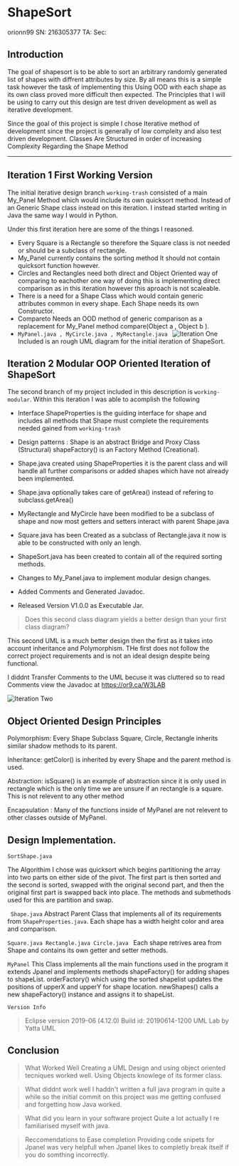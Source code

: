 # ShapeSort
orionn99
SN: 216305377
TA: 
Sec:  

## Introduction
The goal of shapesort is to be able to sort an arbitrary randomly generated list of shapes with diffrent attributes by size. By all means this is a simple task however the task of implementing this Using OOD with each shape as its own class proved more difficult then expected.
The Principles that I will be using to carry out this design are test driven development as well as iterative development. 

Since the goal of this project is simple I chose Iterative method of development since the project is generally of low compleity and also test driven development.
Classes Are Structured in order of increasing Complexity Regarding the Shape Method 

----
##  Iteration 1  First Working Version
The initial iterative design  branch ``` working-trash ``` consisted of a main My_Panel Method which would include its own quicksort method. Instead of an Generic Shape class instead on this iteration. I instead started writing in Java the same way I would in Python. 

Under this first iteration here are some of the things I reasoned.

- Every Square is a Rectangle so therefore the Square class is not needed or should be a subclass of rectangle. 
- My_Panel currently contains the sorting method It should not contain quicksort function however.
- Circles and Rectangles need both direct and Object Oriented way of comparing to eachother one way of doing this is implementing direct comparison as in this iteration however this aproach is not scaleable.
- There is a need for a Shape Class which would contain generic attributes common in every shape. Each Shape needs its own Constructor.
- Compareto Needs an OOD method of generic comparison as a replacement for My_Panel method compare(Object a , Object b ).
-  ```MyPanel.java , MyCircle.java , MyRectangle.java ```
![Iteration One ](https://or9.ca/images/lab3r1.png)
Included is an rough UML diagram for the initial iteration of ShapeSort.

## Iteration 2 Modular OOP Oriented Iteration of ShapeSort

The second branch of my project included in this description is ``` working-modular ```. Within this iteration I was able to acomplish the following 
- Interface ShapeProperties is the guiding interface for shape and includes all methods that Shape must complete the requirements needed gained from ```working-trash```

- Design patterns : Shape is an abstract Bridge and Proxy Class (Structural) shapeFactory() is an Factory Method (Creational).
- Shape.java created using ShapeProperties it is the parent class and will handle all further comparisons or added shapes which have not already been implemented.
- Shape.java optionally takes care of getArea() instead of refering to subclass.getArea()  
- MyRectangle and MyCircle have been modified to be a subclass of shape and now most getters and setters interact with parent Shape.java
- Square.java has been Created as a subclass of Rectangle.java it now is able to be constructed with only an lengh.
- ShapeSort.java has been created to contain all of the required sorting methods. 
- Changes to My_Panel.java to implement modular design changes.
- Added Comments and Generated Javadoc.
- Released Version V1.0.0 as Executable Jar.

> Does this second class diagram yields a better design than your first class diagram?

This second UML is a much better design then the first as it takes into account inheritance and Polymorphism. THe first does not follow the correct project requirements and is not an ideal design despite being functional.

I diddnt Transfer Comments to the UML becuse it was cluttered so to read Comments view the Javadoc at https://or9.ca/W3LAB 

![Iteration Two ](https://or9.ca/images/lab3_diagram_invert.png)

## Object Oriented Design Principles

Polymorphism: Every Shape Subclass  Square, Circle, Rectangle inherits similar shadow methods to its parent.

Inheritance: getColor() is inherited by every Shape and the parent method is used.

Abstraction: isSquare() is an example of abstraction since it is only used in rectangle which is the only time we are unsure if an rectangle is a square.  This is not relevent to any other method 

Encapsulation : Many of the functions inside of MyPanel are not relevent to other classes outside of MyPanel. 

## Design Implementation.

```SortShape.java```

The Algorithim I chose was quicksort which begins partitioning the array into two parts on either side of the pivot.   The first part is then sorted and the second is sorted, swapped with the original second part, and then the original first part is swapped  back into place.
The methods and submethods used for this are partition and swap. 


``` Shape.java```
Abstract Parent Class that implements all of its requirements from ```ShapeProperties.java```. 
Each shape has a width height color and area and comparison.

```Square.java Rectangle.java Circle.java ```
Each shape retrives area from Shape and contains its own getter and setter methods. 

```MyPanel``` 
This Class implements all the main functions used in the program it extends Jpanel and implements methods shapeFactory() for adding shapes to shapeList. orderFactory() which using the sorted shapelist updates the positions of upperX and upperY for shape location. 
newShapes() calls a new shapeFactory() instance and assigns it to shapeList.

```Version Info```
> Eclipse version 2019-06 (4.12.0) Build id: 20190614-1200
> UML Lab by Yatta UML






## Conclusion 


> What Worked Well 
Creating a UML Design and using object oriented tecniques worked well. Using Objects knowlege of its former class.

> What diddnt work well 
I haddn't written a full java program in quite a while so the initial commit on this project was me getting confused and forgetting how Java worked. 

> What did you learn in your software project
Quite a lot actually I re familiarised myself with java.

> Reccomendations to Ease completion
Providing code snipets for Jpanel was very helpfull when Jpanel likes to completly break itself if you do somthing incorrectly.






























